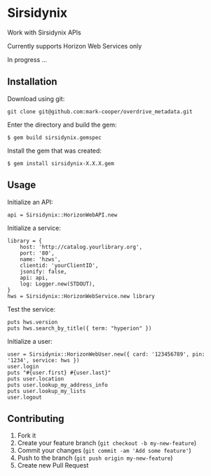 # Sirsidynix

Work with Sirsidynix APIs

Currently supports Horizon Web Services only

In progress ...

## Installation

Download using git:

    git clone git@github.com:mark-cooper/overdrive_metadata.git

Enter the directory and build the gem:

    $ gem build sirsidynix.gemspec

Install the gem that was created:

    $ gem install sirsidynix-X.X.X.gem

## Usage

Initialize an API:

	api = Sirsidynix::HorizonWebAPI.new

Initialize a service:

	library = {
		host: 'http://catalog.yourlibrary.org',
		port: '80',
		name: 'hzws',
		clientid: 'yourClientID',
		jsonify: false,
		api: api,
		log: Logger.new(STDOUT),
	}
	hws = Sirsidynix::HorizonWebService.new library

Test the service:

	puts hws.version
	puts hws.search_by_title({ term: "hyperion" })

Initialize a user:

	user = Sirsidynix::HorizonWebUser.new({ card: '123456789', pin: '1234', service: hws })
	user.login
	puts "#{user.first} #{user.last}"
	puts user.location
	puts user.lookup_my_address_info
	puts user.lookup_my_lists
	user.logout

## Contributing

1. Fork it
2. Create your feature branch (`git checkout -b my-new-feature`)
3. Commit your changes (`git commit -am 'Add some feature'`)
4. Push to the branch (`git push origin my-new-feature`)
5. Create new Pull Request
